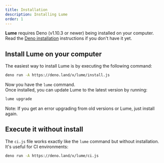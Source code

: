 ```yaml
---
title: Installation
description: Installing Lume
order: 1
---
```


**Lume** requires Deno (v1.10.3 or newer) being installed on your computer. Read
the [Deno installation](https://deno.land/#installation) instructions if you
don't have it yet.

## Install Lume on your computer

The easiest way to install Lume is by executing the following command:

```sh
deno run -A https://deno.land/x/lume/install.js
```

Now you have the `lume` command.\
Once installed, you can update Lume to the latest version by running:

```sh
lume upgrade
```

Note: If you get an error upgrading from old versions or Lume, just install again.

## Execute it without install

The `ci.js` file works exactly like the `lume` command but without installation.
It's useful for CI environments:

```sh
deno run -A https://deno.land/x/lume/ci.js
```
